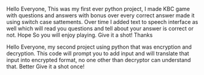 Hello Everyone, This was my first ever python project, I made KBC game with questions and answers with bonus over every correct answer made it using switch case sattements. Over time I added text to speech interface as well which will read you questions and tell about your answer is correct or not.
Hope So you will enjoy playing. Give it a shot!
Thanks

Hello Everyone, my second project using python that was encryption and decryption. This code will prompt you to add input and will translate that input into 
encrypted format, no one other than decryptor can understand that. 
Better Give it a shot once!

